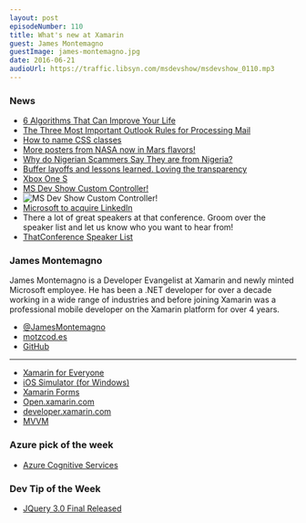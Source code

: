 ```yaml
---
layout: post
episodeNumber: 110
title: What's new at Xamarin
guest: James Montemagno
guestImage: james-montemagno.jpg
date: 2016-06-21
audioUrl: https://traffic.libsyn.com/msdevshow/msdevshow_0110.mp3
---
```


### News

 - [6 Algorithms That Can Improve Your Life](http://www.wnyc.org/story/algorithms-practical-efficiency/)
  - [The Three Most Important Outlook Rules for Processing Mail](http://www.hanselman.com/blog/TheThreeMostImportantOutlookRulesForProcessingMail.aspx)
 - [How to name CSS classes](http://bdavidxyz.com/blog/how-to-name-css-classes/)
 - [More posters from NASA now in Mars flavors!](http://mars.nasa.gov/multimedia/resources/mars-posters-explorers-wanted/)
 - [Why do Nigerian Scammers Say They are from Nigeria?](http://research.microsoft.com/apps/mobile/publication.aspx?id=167719)
 - [Buffer layoffs and lessons learned. Loving the transparency](https://open.buffer.com/layoffs-and-moving-forward/)
 - [Xbox One S](https://t.co/pClNxQaVrY)
  - [MS Dev Show Custom Controller!](https://xboxdesignlab.xbox.com/en-US/view/0_cade9b27-f6f8-4761-9426-a2efcccce587)
  - ![MS Dev Show Custom Controller!](xbox.png)
 - [Microsoft to acquire LinkedIn](http://news.microsoft.com/2016/06/13/microsoft-to-acquire-linkedin/#sm.0000sahq4n68acz3s241y7lnxpw0d)
 - There a lot of great speakers at that conference. Groom over the speaker list and let us know who you want to hear from!
  - [ThatConference Speaker List](https://www.thatconference.com/speakers)

### James Montemagno

James Montemagno is a Developer Evangelist at Xamarin and newly minted Microsoft employee. He has been a .NET developer for over a decade working in a wide range of industries and before joining Xamarin was a professional mobile developer on the Xamarin platform for over 4 years.

 - [@JamesMontemagno](http://twitter.com/JamesMontemagno)
 - [motzcod.es](http://motzcod.es)
 - [GitHub](https://github.com/jamesmontemagno)
 
------------------------------------------
 
 - [Xamarin for Everyone](https://blog.xamarin.com/xamarin-for-all/)
 - [iOS Simulator (for Windows)](https://developer.xamarin.com/guides/cross-platform/windows/ios-simulator/)
 - [Xamarin Forms](https://www.xamarin.com/forms)
 - [Open.xamarin.com](http://open.xamarin.com/)
 - [developer.xamarin.com](http://developer.xamarin.com/)
 - [MVVM](https://msdn.microsoft.com/en-us/library/hh848246.aspx)
 
### Azure pick of the week

 - [Azure Cognitive Services](https://azure.microsoft.com/en-us/services/cognitive-services/)

### Dev Tip of the Week

 - [JQuery 3.0 Final Released](http://blog.jquery.com/2016/06/09/jquery-3-0-final-released/)